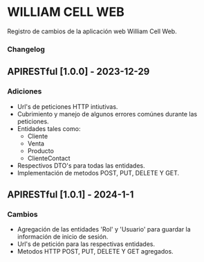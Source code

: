 # WILLIAM CELL WEB

Registro de cambios de la aplicación web William Cell Web.

### Changelog

## APIRESTful [1.0.0] - 2023-12-29
### Adiciones  
- Url's de peticiones HTTP intiutivas.  
- Cubrimiento y manejo de algunos errores comúnes durante las peticiones.
- Entidades tales como:    
  - Cliente  
  - Venta  
  - Producto  
  - ClienteContact  
- Respectivos DTO's para todas las entidades.
- Implementación de metodos POST, PUT, DELETE Y GET.
## APIRESTful [1.0.1] - 2024-1-1  
### Cambios  
- Agregación de las entidades 'Rol' y 'Usuario' para guardar la información de inicio de sesión.
- Url's de petición para las respectivas entidades.
- Metodos HTTP POST, PUT, DELETE Y GET agregados.
